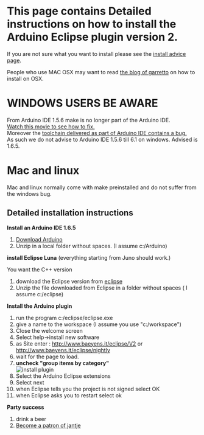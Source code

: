 This page contains Detailed instructions on how to install the Arduino Eclipse plugin version 2.
===

If you are not sure what you want to install please see the 
[install advice page]("install_advice.shtml").

People who use MAC OSX may want to read [the blog of garretto]("http://robots.dacloughb.com/project-1/setting-up-the-arduino-eclipse-environment-on-mac-os-x-lion") on how to install on OSX.

WINDOWS USERS BE AWARE
====
From Arduino IDE 1.5.6 make is no longer part of the Arduino IDE.  
[Watch this movie to see how to fix.](https://www.youtube.com/watch?v=cspLbTqBi7k)  
Moreover the [toolchain delivered as part of Arduino IDE contains a bug.](https://github.com/arduino/Arduino/issues/2422)    
As such we do not advise to Arduino IDE 1.5.6 till 6.1 on windows.  Advised is 1.6.5.

Mac and linux
====
Mac and linux normally come with make preinstalled and do not suffer from the windows bug.

Detailed installation instructions
-----
 **Install an Arduino IDE 1.6.5**
 
 1. [Download Arduino ](http://arduino.cc/en/Main/Software)
 2. Unzip in a local folder without spaces. (I assume c:/Arduino)
 
**install Eclipse Luna** (everything starting from Juno should work.)

You want the C++ version

 1. download the Eclipse version from [eclipse](http://www.eclipse.org/) 
 2. Unzip the file downloaded from Eclipse in a folder without spaces ( I assume c:/eclipse) 
  
 **Install the Arduino plugin** 
 
 1. run the program c:/eclipse/eclipse.exe
 2. give a name to the workspace (I assume you use "c:/workspace") 
 3. Close the welcome screen
 4. Select help->install new software
 6. as Site enter : http://www.baeyens.it/eclipse/V2 or http://www.baeyens.it/eclipse/nightly
 7. wait for the page to load.
 8. **uncheck "group items by category"**  
 ![install plugin](http://iloapp.baeyens.it/data/_gallery/public/6/141797573364988100_resized.png)
 9. Select the Arduino Eclipse extensions
 10. Select next
 11. when Eclipse tells you the project is not signed select OK
 12. when Eclipse asks you to restart select ok
  
 
 **Party success**
 
 1. drink a beer
 2. [Become a patron of jantje](http://eclipse.baeyens.it/donate.html "thanks")
    

